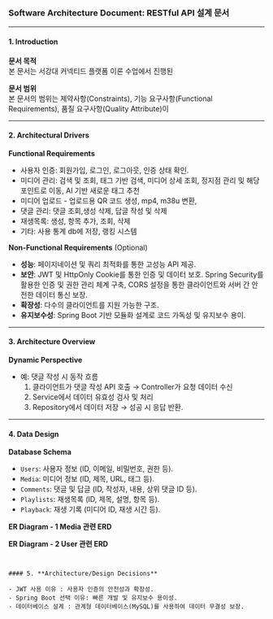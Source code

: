 ### Software Architecture Document: RESTful API 설계 문서

---

#### 1. **Introduction**

**문서 목적**  
본 문서는  서강대 커넥티드 플랫폼 이론 수업에서 진행된

**문서 범위**  
본 문서의 범위는 제약사항(Constraints), 기능 요구사항(Functional Requirements), 품질 요구사항(Quality Attribute)이

---

#### 2. **Architectural Drivers**

**Functional Requirements**  
- 사용자 인증: 회원가입, 로그인, 로그아웃, 인증 상태 확인.  
- 미디어 관리: 검색 및 조회,  태그 기반 검색, 미디어 상세 조회, 정지점 관리 및 해당 포인트로 이동, AI 기반 새로운 태그 추천
- 미디어 업로드 - 업로드용 QR 코드 생성, mp4, m38u 변환, 
- 댓글 관리: 댓글 조회,생성 삭제, 답글 작성 및 삭제  
- 재생목록: 생성, 항목 추가, 조회, 삭제  
- 기타: 사용 통계 db에 저장, 랭킹 시스템

**Non-Functional Requirements** (Optional)  
- **성능**: 페이지네이션 및 쿼리 최적화를 통한 고성능 API 제공.  
- **보안**: JWT 및 HttpOnly Cookie를 통한 인증 및 데이터 보호. Spring Security를 활용한 인증 및 권한 관리 체계 구축, CORS 설정을 통한 클라이언트와 서버 간 안전한 데이터 통신 보장. 
- **확장성**: 다수의 클라이언트를 지원 가능한 구조.  
- **유지보수성**: Spring Boot 기반 모듈화 설계로 코드 가독성 및 유지보수 용이.

---

#### 3. **Architecture Overview**



**Dynamic Perspective**  
- 예: 댓글 작성 시 동작 흐름  
  1. 클라이언트가 댓글 작성 API 호출 → Controller가 요청 데이터 수신  
  2. Service에서 데이터 유효성 검사 및 처리  
  3. Repository에서 데이터 저장 → 성공 시 응답 반환.

---

#### 4. **Data Design**

**Database Schema**  
- `Users`: 사용자 정보 (ID, 이메일, 비밀번호, 권한 등).  
- `Media`: 미디어 정보 (ID, 제목, URL, 태그 등).  
- `Comments`: 댓글 및 답글 (ID, 작성자, 내용, 상위 댓글 ID 등).  
- `Playlists`: 재생목록 (ID, 제목, 설명, 항목 등).  
- `Playback`: 재생 기록 (미디어 ID, 재생 시간 등).  

**ER Diagram - 1 Media 관련 ERD**
  
**ER Diagram - 2 User 관련 ERD**
```


#### 5. **Architecture/Design Decisions**

- JWT 사용 이유 : 사용자 인증의 안전성과 확장성.  
- Spring Boot 선택 이유: 빠른 개발 및 유지보수 용이성.  
- 데이터베이스 설계 : 관계형 데이터베이스(MySQL)를 사용하여 데이터 무결성 보장.  



